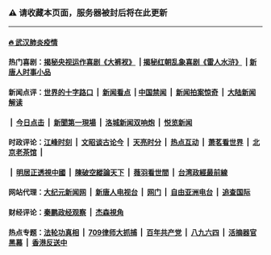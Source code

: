 ### ⚠️ 请收藏本页面，服务器被封后将在此更新

---

#### [🔥 武汉肺炎疫情](http://138.68.52.211:10000/videos/corona/)

#### 热门喜剧：[揭秘央视运作喜剧《大裤衩》](http://138.68.52.211:10000/videos/res/big-shorts/) &nbsp;|&nbsp;[揭秘红朝乱象喜剧《雷人水浒》](http://138.68.52.211:10000/videos/res/OutlawsOfMarsh/) &nbsp;|&nbsp;[新唐人时事小品](http://138.68.52.211:10000/videos/res/comedy/)

#### 新闻点评：[世界的十字路口](http://158.247.209.22/tanghao/) &nbsp;|&nbsp; [新闻看点](http://158.247.209.22/news-insight/) &nbsp;|&nbsp;[中国禁闻](http://158.247.209.22/ntdtv-news/) &nbsp;|&nbsp; [新闻拍案惊奇](http://158.247.209.22/dayu/) &nbsp;|&nbsp; [大陆新闻解读](http://158.247.209.22/ntdtv-comedy/)
####   &nbsp;|&nbsp;  [今日点击](http://158.247.209.22/news-click/)  &nbsp;|&nbsp; [新聞第一現場](http://158.247.209.22/primary-scene/) &nbsp;|&nbsp; [洛城新闻双响炮](http://158.247.209.22/la-news/) &nbsp;|&nbsp; [悦览新闻](http://158.247.209.22/dingyue/)

#### 时政评论：[江峰时刻](http://158.247.209.22/today-in-history/) &nbsp;|&nbsp; [文昭谈古论今](http://158.247.209.22/wenzhao/) &nbsp;|&nbsp; [天亮时分](http://158.247.209.22/tianliang/) &nbsp;|&nbsp; [热点互动](http://158.247.209.22/ntdtv-rdhd/) &nbsp;|&nbsp; [萧茗看世界](http://158.247.209.22/simonegao/) &nbsp;|&nbsp; [北京老茶馆](http://158.247.209.22/teahouse/)  &nbsp;|&nbsp;  
####   &nbsp;|&nbsp;  [明居正透視中國](http://158.247.209.22/decoding-china/)  &nbsp;|&nbsp; [陳破空縱論天下](http://158.247.209.22/pokong/)  &nbsp;|&nbsp; [薇羽看世間](http://158.247.209.22/weiyu/)  &nbsp;|&nbsp; [台湾政經最前線](http://158.247.209.22/taiwan/)   

#### 网站代理：[大纪元新闻网](http://138.197.203.246:10080/gb/) &nbsp;|&nbsp; [新唐人电视台](http://138.197.203.246:8808/gb/) &nbsp;|&nbsp; [网门](http://138.197.203.246:11000/) &nbsp;|&nbsp; [自由亚洲电台](http://138.197.203.246:9800/mandarin/) &nbsp;|&nbsp; [追查国际](http://138.197.203.246:10010/)

#### 财经评论：[秦鹏政经观察](http://158.247.209.22/qinpeng/) &nbsp;|&nbsp; [杰森視角 ](http://158.247.209.22/jason/)

#### 热点专题：[法轮功真相](http://138.68.52.211:10000/videos/truth.html) &nbsp;|&nbsp; [709律师大抓捕](http://138.68.52.211:10000/videos/709/) &nbsp;|&nbsp; [百年共产党](http://138.68.52.211:10000/videos/ccp.html) &nbsp;|&nbsp; [八九六四](http://138.68.52.211:10000/videos/88/)  &nbsp;|&nbsp; [活摘器官黑幕](http://138.68.52.211:10000/videos/res/Organs/)  &nbsp;|&nbsp; [香港反送中](http://138.68.52.211:10000/videos/res/hk/) 

<img src='http://gfw-breaker.win/link4.md' width='0px' height='0px'/>
